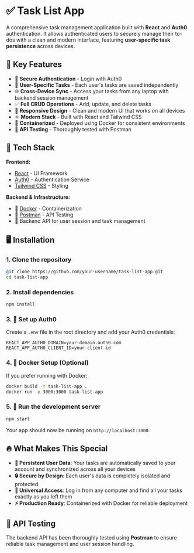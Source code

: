 # ✅ Task List App

A comprehensive task management application built with **React** and **Auth0** authentication. It allows authenticated users to securely manage their to-dos with a clean and modern interface, featuring **user-specific task persistence** across devices.

## 🚀 Key Features

- 🔐 **Secure Authentication** - Login with Auth0
- 👤 **User-Specific Tasks** - Each user's tasks are saved independently
- 🌐 **Cross-Device Sync** - Access your tasks from any laptop with backend session management
- ✅ **Full CRUD Operations** - Add, update, and delete tasks
- 🌙 **Responsive Design** - Clean and modern UI that works on all devices
- ⚛️ **Modern Stack** - Built with React and Tailwind CSS
- 🐳 **Containerized** - Deployed using Docker for consistent environments
- 🔧 **API Testing** - Thoroughly tested with Postman

## 🧩 Tech Stack

**Frontend:**

- [React](https://reactjs.org/) - UI Framework
- [Auth0](https://auth0.com/) - Authentication Service
- [Tailwind CSS](https://tailwindcss.com/) - Styling

**Backend & Infrastructure:**

- 🐳 [Docker](https://www.docker.com/) - Containerization
- 🔧 [Postman](https://www.postman.com/) - API Testing
- 💾 Backend API for user session and task management

## 🖥️ Installation

### 1. **Clone the repository**

```bash
git clone https://github.com/your-username/task-list-app.git
cd task-list-app
```

### 2. **Install dependencies**

```bash
npm install
```

### 3. **🔑 Set up Auth0**

Create a `.env` file in the root directory and add your Auth0 credentials:

```env
REACT_APP_AUTH0_DOMAIN=your-domain.auth0.com
REACT_APP_AUTH0_CLIENT_ID=your-client-id
```

### 4. **🐳 Docker Setup (Optional)**

If you prefer running with Docker:

```bash
docker build -t task-list-app .
docker run -p 3000:3000 task-list-app
```

### 5. **🚀 Run the development server**

```bash
npm start
```

Your app should now be running on `http://localhost:3000`.

## 🔥 What Makes This Special

- **💾 Persistent User Data**: Your tasks are automatically saved to your account and synchronized across all your devices
- **🔒 Secure by Design**: Each user's data is completely isolated and protected
- **📱 Universal Access**: Log in from any computer and find all your tasks exactly as you left them
- **⚡ Production Ready**: Containerized with Docker for reliable deployment

## 🧪 API Testing

The backend API has been thoroughly tested using **Postman** to ensure reliable task management and user session handling.
